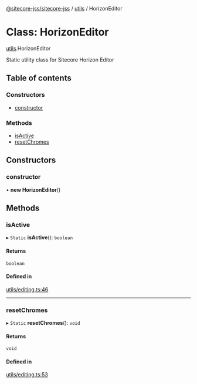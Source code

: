 [@sitecore-jss/sitecore-jss](../README.md) / [utils](../modules/utils.md) / HorizonEditor

# Class: HorizonEditor

[utils](../modules/utils.md).HorizonEditor

Static utility class for Sitecore Horizon Editor

## Table of contents

### Constructors

- [constructor](utils.HorizonEditor.md#constructor)

### Methods

- [isActive](utils.HorizonEditor.md#isactive)
- [resetChromes](utils.HorizonEditor.md#resetchromes)

## Constructors

### constructor

• **new HorizonEditor**()

## Methods

### isActive

▸ `Static` **isActive**(): `boolean`

#### Returns

`boolean`

#### Defined in

[utils/editing.ts:46](https://github.com/Sitecore/jss/blob/08de6c61/packages/sitecore-jss/src/utils/editing.ts#L46)

___

### resetChromes

▸ `Static` **resetChromes**(): `void`

#### Returns

`void`

#### Defined in

[utils/editing.ts:53](https://github.com/Sitecore/jss/blob/08de6c61/packages/sitecore-jss/src/utils/editing.ts#L53)
